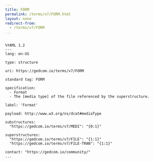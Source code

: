 ```yaml
---
title: FORM
permalink: /terms/v7/FORM.html
layout: none
redirect-from:
  - /terms/v7/FORM
...
```


```

%YAML 1.2
---
lang: en-US

type: structure

uri: https://gedcom.io/terms/v7/FORM

standard tag: FORM

specification:
  - Format
  - The [media type] of the file referenced by the superstructure.

label: 'Format'

payload: http://www.w3.org/ns/dcat#mediaType

substructures:
  "https://gedcom.io/terms/v7/MEDI": "{0:1}"

superstructures:
  "https://gedcom.io/terms/v7/FILE": "{1:1}"
  "https://gedcom.io/terms/v7/FILE-TRAN": "{1:1}"

contact: "https://gedcom.io/community/"
...

```
